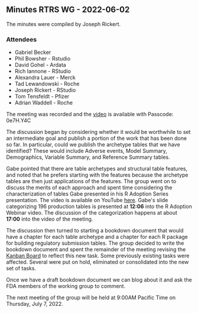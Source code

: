 ## Minutes RTRS WG - 2022-06-02

The minutes were compiled by Joseph Rickert.

### Attendees
* Gabriel Becker
* Phil Bowsher - Rstudio
* David Gohel - Ardata
* Rich Iannone - RStudio
* Alexandra Lauer - Merck
* Tad Lewandowski - Roche
* Joseph Rickert - RStudio
* Tom Tensfeldt - Pfizer
* Adrian Waddell - Roche

The meeting was recorded and the [video](https://rstudio.zoom.us/rec/share/GNqpBEQRGVUnZ8VbjGzVlnA-Y55vFxqdxbmoLw_Uo5vfh9QZEg2zpZM2GEfgt-Uy.b8ER5HV98BMv9JV2) is available with Passcode: 0e7H.Y4C

The discussion began by considering whether it would be worthwhile to set an intermediate goal and publish a portion of the work that has been done so far. In particular, could we publish the archetype tables that we have identified? These would include Adverse events, Model Summary, Demographics, Variable Summary, and Reference Summary tables.

Gabe pointed that there are table archetypes and structural table features, and noted that he prefers starting with the features because the archetype tables are then just applications of the features. The group went on to discuss the merits of each approach and spent time considering the characterization of tables Gabe presented in his R Adoption Series presentation. The video is available on YouTube [here](https://www.youtube.com/watch?v=1i6vOId2h4A). Gabe's slide categorizing 196 production tables is presented at **12:06** into the R Adoption Webinar video. The discussion of the categorization happens at about **17:00** into the video of the meeting.

The discussion then turned to starting a bookdown document that would have a chapter for each table archetype and a chapter for each R package for building regulatory submission tables. The group decided to write the bookdown document and spent the remainder of the meeting revising the [Kanban Board](https://github.com/RConsortium/rtrs-wg/projects/1) to reflect this new task. Some previously existing tasks were affected. Several were put on hold, eliminated or consolidated into the new set of tasks. 

Once we have a draft bookdown document we can blog about it and ask the FDA members of the working group to comment.

The next meeting of the group will be held at 9:00AM Pacific Time on Thursday, July 7, 2022.

